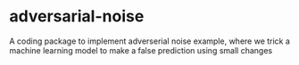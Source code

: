 # adversarial-noise
A coding package to implement adverserial noise example, where we trick a machine learning model to make a false prediction using small changes
